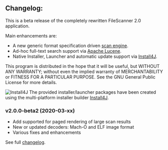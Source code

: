 ## Changelog:
This is a beta release of the completely rewritten FileScanner 2.0 application.

Main enhancements are:
* A new generic format specification driven [scan engine](https://github.com/hdecarne/filescanner-engine).
* Ad-hoc full-text search support via [Apache Lucene](https://lucene.apache.org).
* Native Installer, Launcher and automatic update support via [Install4J](https://www.ej-technologies.com/products/install4j/overview.html).

This program is distributed in the hope that it will be useful,
but WITHOUT ANY WARRANTY; without even the implied warranty of
MERCHANTABILITY or FITNESS FOR A PARTICULAR PURPOSE.  See the
GNU General Public License for more details.

![Install4J](http://certmgr.carne.de/install4j_small.png) The provided installer/launcher packages have been created using the multi-platform installer builder [Install4J](https://www.ej-technologies.com/products/install4j/overview.html).

### v2.0.0-beta2 (2020-03-xx)
* Add supported for paged rendering of large scan results
* New or updated decoders: Mach-O and ELF image format
* Various fixes and enhancements

See full [changelog](https://github.com/hdecarne/filescanner/blob/master/CHANGELOG.md).

